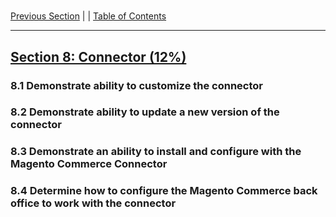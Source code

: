 #

[Previous Section](./9.md) |  | [Table of Contents](./)

-----



## [Section 8: Connector (12%)](./8.md)

### **8.1**  Demonstrate ability to customize the connector

### **8.2**  Demonstrate ability to update a new version of the connector

### **8.3**  Demonstrate an ability to install and configure with the Magento Commerce Connector

### **8.4**  Determine how to configure the Magento Commerce back office to work with the connector

